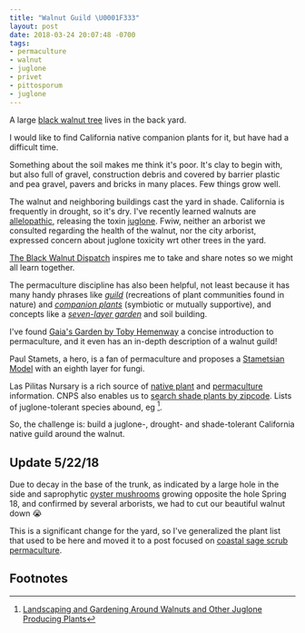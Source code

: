 ```yaml
---
title: "Walnut Guild \U0001F333"
layout: post
date: 2018-03-24 20:07:48 -0700
tags:
- permaculture
- walnut
- juglone
- privet
- pittosporum
- juglone
---
```

A large [black walnut tree](https://www.laspilitas.com/nature-of-california/plants/363--juglans-californica) lives in the back yard.

I would like to find California native companion plants for it, but have had a difficult time.

Something about the soil makes me think it's poor. It's clay to begin with, but also full of gravel, construction debris and covered by barrier plastic and pea gravel, pavers and bricks in many places. Few things grow well.

The walnut and neighboring buildings cast the yard in shade. California is frequently in drought, so it's dry. I've recently learned walnuts are [allelopathic](https://en.wikipedia.org/wiki/Allelopathy), releasing the toxin [juglone](https://en.wikipedia.org/wiki/Juglone). Fwiw, neither an arborist we consulted regarding the health of the walnut, nor the city arborist, expressed concern about juglone toxicity wrt other trees in the yard.

[The Black Walnut Dispatch](https://blackwalnutdispatch.com/the-black-walnut-society/) inspires me to take and share notes so we might all learn together.

The permaculture discipline has also been helpful, not least because it has many handy phrases like [_guild_](https://www.chelseagreen.com/blogs/natural-polycultures-mimicking-nature-in-your-veggie-garden/) (recreations of plant communities found in nature) and [_companion plants_](https://www.chelseagreen.com/blogs/interplanting-and-beyond/) (symbiotic or mutually supportive), and concepts like a [_seven-layer garden_](https://www.chelseagreen.com/blogs/designing-a-forest-garden-the-seven-story-garden/) and soil building.

I've found [Gaia's Garden by Toby Hemenway](https://www.chelseagreen.com/gaias-garden-second-edition) a concise introduction to permaculture, and it even has an in-depth description of a walnut guild!

Paul Stamets, a hero, is a fan of permaculture and proposes a [Stametsian Model](http://www.fungi.com/blog/items/permaculture-with-a-mycological-twist.html) with an eighth layer for fungi.

Las Pilitas Nursary is a rich source of [native plant](http://www.laspilitas.com/nature-of-california/communities/coastal-sage-scrub) and [permaculture](http://www.laspilitas.com/garden/howto/permaculture/permaculture1.htm) information. CNPS also enables us to [search shade plants by zipcode](http://calscape.org/loc-94010/cat-Part_shade/ord-popular/vw-list/np-1?&poploc=1&srchcr=sc5a6597ead1f9b). Lists of juglone-tolerant species abound, eg [^PennState].

[^PennState]: [Landscaping and Gardening Around Walnuts and Other Juglone Producing Plants](https://extension.psu.edu/landscaping-and-gardening-around-walnuts-and-other-juglone-producing-plants)
[^JungSeed]: [Plants Resistant to Walnut Toxicity](https://www.jungseed.com/Gardeners/Articles/Plants-Resistant-to-Walnut-Toxicity) 

So, the challenge is: build a juglone-, drought- and shade-tolerant California native guild around the walnut.

## Update 5/22/18

Due to decay in the base of the trunk, as indicated by a large hole in the side and saprophytic [oyster mushrooms](https://www.inaturalist.org/taxa/48494-Pleurotus-ostreatus) growing opposite the hole Spring 18, and confirmed by several arborists, we had to cut our beautiful walnut down 😭

This is a significant change for the yard, so I've generalized the plant list that used to be here and moved it to a post focused on [coastal sage scrub permaculture](coastal-sage-scrub-permaculture).

## Footnotes